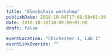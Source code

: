 ```yaml
---
title: "Blockchain workshop"
publishDate: 2018-10-04T17:08:58+01:00
date: 2018-10-10T18:00:00+01:00
draft: false

eventLocation: "Chichester 1, Lab 1"
eventLinkOveride: ""
---
```


